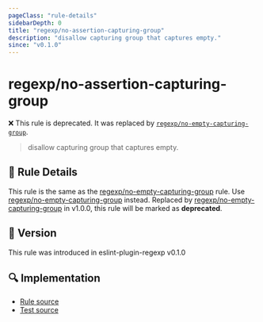 ```yaml
---
pageClass: "rule-details"
sidebarDepth: 0
title: "regexp/no-assertion-capturing-group"
description: "disallow capturing group that captures empty."
since: "v0.1.0"
---
```

# regexp/no-assertion-capturing-group

❌ This rule is deprecated. It was replaced by [`regexp/no-empty-capturing-group`](../../docs/rules/no-empty-capturing-group.md).

<!-- end auto-generated rule header -->

> disallow capturing group that captures empty.

## :book: Rule Details

This rule is the same as the [regexp/no-empty-capturing-group] rule. Use [regexp/no-empty-capturing-group] instead.
Replaced by [regexp/no-empty-capturing-group] in v1.0.0, this rule will be marked as **deprecated**.

[regexp/no-empty-capturing-group]: no-empty-capturing-group.md

## :rocket: Version

This rule was introduced in eslint-plugin-regexp v0.1.0

## :mag: Implementation

- [Rule source](https://github.com/ota-meshi/eslint-plugin-regexp/blob/master/lib/rules/no-assertion-capturing-group.ts)
- [Test source](https://github.com/ota-meshi/eslint-plugin-regexp/blob/master/tests/lib/rules/no-assertion-capturing-group.ts)
